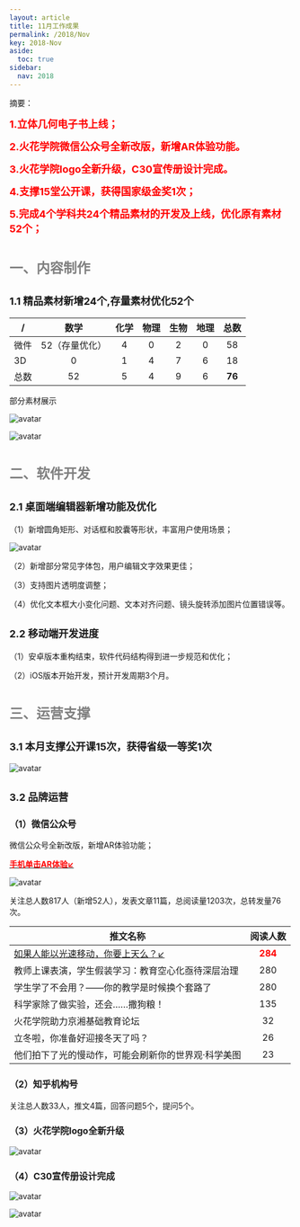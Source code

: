```yaml
---
layout: article
title: 11月工作成果
permalink: /2018/Nov
key: 2018-Nov
aside:
  toc: true
sidebar:
  nav: 2018
---
```


摘要：

<bro/><bro/>

**<font size="4" color="red">1.立体几何电子书上线；</font>**

**<font size="4" color="red">2.火花学院微信公众号全新改版，新增AR体验功能。</font>**

**<font size="4" color="red">3.火花学院logo全新升级，C30宣传册设计完成。</font>**

**<font size="4" color="red">4.支撑15堂公开课，获得国家级金奖1次；</font>**

**<font size="4" color="red">5.完成4个学科共24个精品素材的开发及上线，优化原有素材52个；</font>**

# <font size="5" color="gray">一、内容制作</font>

## <font size="4" >1.1 精品素材新增24个,存量素材优化52个</font>

| /   |  数学  |  化学 | 物理   |  生物  |  地理 |  总数 |
|-----|:------:|:------:|:------:|:------:|:------:|:------:|
| 微件 | 52（存量优化） | 4 | 0 | 2 | 0 | 58 |
| 3D | 0 | 1 | 4 | 7 | 6 | 18 |
| 总数 | 52 | 5 | 4 | 9 | 6 | **76** |

部分素材展示

![avatar](images/20181111.png)

![avatar](images/20181112.png)

# <font size="5" color="gray">二、软件开发</font>

## <font size="4" >2.1 桌面端编辑器新增功能及优化</font>

（1）新增圆角矩形、对话框和胶囊等形状，丰富用户使用场景；

![avatar](images/20181121.jpg)

（2）新增部分常见字体包，用户编辑文字效果更佳；

（3）支持图片透明度调整；

（4）优化文本框大小变化问题、文本对齐问题、镜头旋转添加图片位置错误等。

## <font size="4" >2.2 移动端开发进度</font>
  
（1）安卓版本重构结束，软件代码结构得到进一步规范和优化；

（2）iOS版本开始开发，预计开发周期3个月。

# <font size="5" color="gray">三、运营支撑</font>

## <font size="4" >3.1 本月支撑公开课15次，获得省级一等奖1次</font>

![avatar](images/20181131.png)

## <font size="4" >3.2 品牌运营</font>

### <font size="3" >（1）微信公众号</font>

微信公众号全新改版，新增AR体验功能；

[**<font color="red">手机单击AR体验↙</font>**](https://huohua-prod.ustcnmi.org/webar/)

![avatar](images/20181132.png)

关注总人数817人（新增52人），发表文章11篇，总阅读量1203次，总转发量76次。

| 推文名称 |  阅读人数  | 
|-------------|:------:|
|[如果人能以光速移动，你要上天么？↙](https://mp.weixin.qq.com/s/0xxd0XgX219qZJiYTaYKpQ)| **<font color="red">284</font>** |
|教师上课表演，学生假装学习：教育空心化亟待深层治理| 280 |
|学生学了不会用？——你的教学是时候换个套路了| 280 |
|科学家除了做实验，还会……撒狗粮！| 135 |
|火花学院助力京湘基础教育论坛| 32 |
|立冬啦，你准备好迎接冬天了吗？| 26 |
|他们拍下了光的慢动作，可能会刷新你的世界观·科学美图| 23 |

### <font size="3" >（2）知乎机构号</font>

关注总人数33人，推文4篇，回答问题5个，提问5个。

### <font size="3" >（3）火花学院logo全新升级</font>

![avatar](images/201811logo.png)

### <font size="3" >（4）C30宣传册设计完成</font>

![avatar](images/20181135.jpg)

![avatar](images/20181136.jpg)


